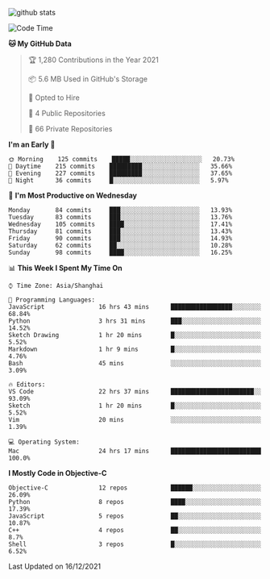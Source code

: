 
![github stats](https://github-readme-stats.vercel.app/api?username=ChesterYue&show_icons=true&count_private=true)

<!-- ![wakatime](https://github-readme-stats.vercel.app/api/wakatime?username=ChesterYue&layout=compact) -->

<!-- ![wakatime](https://github-readme-stats.vercel.app/api/top-langs/?username=ChesterYue&layout=compact) -->

<!--START_SECTION:waka-->
![Code Time](http://img.shields.io/badge/Code%20Time-908%20hrs%2017%20mins-blue)

**🐱 My GitHub Data** 

> 🏆 1,280 Contributions in the Year 2021
 > 
> 📦 5.6 MB Used in GitHub's Storage 
 > 
> 💼 Opted to Hire
 > 
> 📜 4 Public Repositories 
 > 
> 🔑 66 Private Repositories  
 > 
**I'm an Early 🐤** 

```text
🌞 Morning    125 commits    █████░░░░░░░░░░░░░░░░░░░░   20.73% 
🌆 Daytime    215 commits    █████████░░░░░░░░░░░░░░░░   35.66% 
🌃 Evening    227 commits    █████████░░░░░░░░░░░░░░░░   37.65% 
🌙 Night      36 commits     █░░░░░░░░░░░░░░░░░░░░░░░░   5.97%

```
📅 **I'm Most Productive on Wednesday** 

```text
Monday       84 commits     ███░░░░░░░░░░░░░░░░░░░░░░   13.93% 
Tuesday      83 commits     ███░░░░░░░░░░░░░░░░░░░░░░   13.76% 
Wednesday    105 commits    ████░░░░░░░░░░░░░░░░░░░░░   17.41% 
Thursday     81 commits     ███░░░░░░░░░░░░░░░░░░░░░░   13.43% 
Friday       90 commits     ███░░░░░░░░░░░░░░░░░░░░░░   14.93% 
Saturday     62 commits     ██░░░░░░░░░░░░░░░░░░░░░░░   10.28% 
Sunday       98 commits     ████░░░░░░░░░░░░░░░░░░░░░   16.25%

```


📊 **This Week I Spent My Time On** 

```text
⌚︎ Time Zone: Asia/Shanghai

💬 Programming Languages: 
JavaScript               16 hrs 43 mins      █████████████████░░░░░░░░   68.84% 
Python                   3 hrs 31 mins       ███░░░░░░░░░░░░░░░░░░░░░░   14.52% 
Sketch Drawing           1 hr 20 mins        █░░░░░░░░░░░░░░░░░░░░░░░░   5.52% 
Markdown                 1 hr 9 mins         █░░░░░░░░░░░░░░░░░░░░░░░░   4.76% 
Bash                     45 mins             ░░░░░░░░░░░░░░░░░░░░░░░░░   3.09%

🔥 Editors: 
VS Code                  22 hrs 37 mins      ███████████████████████░░   93.09% 
Sketch                   1 hr 20 mins        █░░░░░░░░░░░░░░░░░░░░░░░░   5.52% 
Vim                      20 mins             ░░░░░░░░░░░░░░░░░░░░░░░░░   1.39%

💻 Operating System: 
Mac                      24 hrs 17 mins      █████████████████████████   100.0%

```

**I Mostly Code in Objective-C** 

```text
Objective-C              12 repos            ██████░░░░░░░░░░░░░░░░░░░   26.09% 
Python                   8 repos             ████░░░░░░░░░░░░░░░░░░░░░   17.39% 
JavaScript               5 repos             ██░░░░░░░░░░░░░░░░░░░░░░░   10.87% 
C++                      4 repos             ██░░░░░░░░░░░░░░░░░░░░░░░   8.7% 
Shell                    3 repos             █░░░░░░░░░░░░░░░░░░░░░░░░   6.52%

```



 Last Updated on 16/12/2021
<!--END_SECTION:waka-->